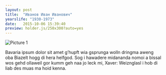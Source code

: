 ```yaml
---
layout: post
title:  "Иванов Иван Иванович"
yearslife: "1930-1973"
date:   2015-10-06 15:39:40
preview: holder.js/250x300?auto=yes
---
```


![Picture 1](holder.js/800x600?auto=yes)

Bavaria ipsum dolor sit amet g’hupft wia gsprunga wolln dringma aweng oba Biazelt hogg di hera helfgod. Sog i hawadere midananda nomoi a bissal wos gehd ollaweil gor kumm geh naa jo leck mi, Xaver: Weiznglasl i hob di liab des muas ma hoid kenna.
